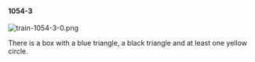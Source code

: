 #### 1054-3
![train-1054-3-0.png](https://github.com/lil-lab/nlvr/raw/master/nlvr/train/images/76/train-1054-3-0.png "train-1054-3-0.png")

There is a box with a blue triangle, a black triangle and at least one yellow circle.